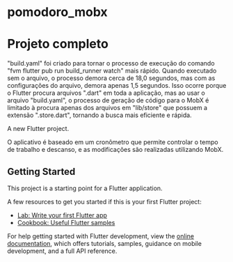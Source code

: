 # pomodoro_mobx

# Projeto completo

"build.yaml" foi criado para tornar o processo de execução do comando "fvm flutter pub run build_runner watch" mais rápido. Quando executado sem o arquivo, o processo demora cerca de 18,0 segundos, mas com as configurações do arquivo, demora apenas 1,5 segundos. Isso ocorre porque o Flutter procura arquivos ".dart" em toda a aplicação, mas ao usar o arquivo "build.yaml", o processo de geração de código para o MobX é limitado à procura apenas dos arquivos em "lib/store" que possuem a extensão ".store.dart", tornando a busca mais eficiente e rápida.

A new Flutter project.

O aplicativo é baseado em um cronômetro que permite controlar o tempo de trabalho e descanso, e as modificações são realizadas utilizando MobX.

## Getting Started

This project is a starting point for a Flutter application.

A few resources to get you started if this is your first Flutter project:

- [Lab: Write your first Flutter app](https://docs.flutter.dev/get-started/codelab)
- [Cookbook: Useful Flutter samples](https://docs.flutter.dev/cookbook)

For help getting started with Flutter development, view the
[online documentation](https://docs.flutter.dev/), which offers tutorials,
samples, guidance on mobile development, and a full API reference.
